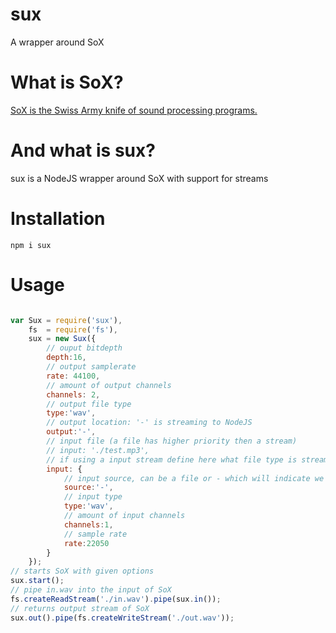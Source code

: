 sux
===

A wrapper around SoX

What is SoX?
=====

[SoX is the Swiss Army knife of sound processing programs.](http://sox.sourceforge.net/)


And what is sux?
=====

sux is a NodeJS wrapper around SoX with support for streams

Installation
======

```
npm i sux
```

Usage
====

```javascript

var Sux = require('sux'),
	fs  = require('fs'),
	sux = new Sux({
		// ouput bitdepth
		depth:16,
		// output samplerate
		rate: 44100,
		// amount of output channels
		channels: 2,
		// output file type
		type:'wav',
		// output location: '-' is streaming to NodeJS
		output:'-',
		// input file (a file has higher priority then a stream)
		// input: './test.mp3',
		// if using a input stream define here what file type is streamed in
		input: {
			// input source, can be a file or - which will indicate we need to read from the stream
			source:'-',
			// input type
			type:'wav',
			// amount of input channels
			channels:1,
			// sample rate
			rate:22050
		}
	});
// starts SoX with given options
sux.start();
// pipe in.wav into the input of SoX
fs.createReadStream('./in.wav').pipe(sux.in());
// returns output stream of SoX
sux.out().pipe(fs.createWriteStream('./out.wav'));